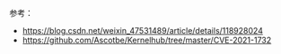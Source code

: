 
参考：
- https://blog.csdn.net/weixin_47531489/article/details/118928024
- https://github.com/Ascotbe/Kernelhub/tree/master/CVE-2021-1732
